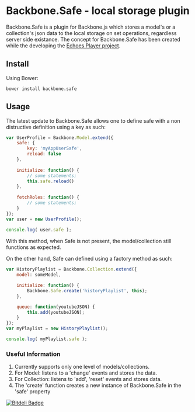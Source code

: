 # Backbone.Safe - local storage plugin
Backbone.Safe is a plugin for Backbone.js which stores a model's or a collection's json data to the local storage on set operations, regardless server side existance.
The concept for Backbone.Safe has been created while the developing the [Echoes Player project](https://github.com/orizens/echoes).
## Install

Using Bower:
```
bower install backbone.safe
```

## Usage
The latest update to Backbone.Safe allows one to define safe with a non distructive definition using a key as such:
```javascript
var UserProfile = Backbone.Model.extend({
	safe: {
		key: 'myAppUserSafe',
		reload: false
	},
 
	initialize: function() {
		// some statements;
		this.safe.reload()
	},
 
	fetchRoles: function() {
		// some statements;
	}
});
var user = new UserProfile();
 
console.log( user.safe );
```
With this method, when Safe is not present, the model/collection still functions as expected.

On the other hand, Safe can defined using a factory method as such:
```javascript
var HistoryPlaylist = Backbone.Collection.extend({
	model: someModel,

	initialize: function() {
		Backbone.Safe.create('historyPlaylist', this);
	},

	queue: function(youtubeJSON) {
		this.add(youtubeJSON);
	}
});
var myPlaylist = new HistoryPlaylist();

console.log( myPlaylist.safe );
```

### Useful Information
1. Currently supports only one level of models/collections.
2. For Model: listens to a 'change' events and stores the data.
3. For Collection: listens to 'add', 'reset' events and stores data.
4. The 'create' function creates a new instance of Backbone.Safe in the 'safe' property

[![Bitdeli Badge](https://d2weczhvl823v0.cloudfront.net/orizens/backbone.safe/trend.png)](https://bitdeli.com/free "Bitdeli Badge")
